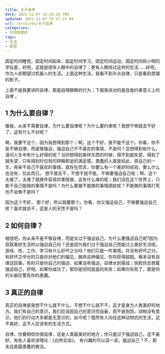 ```yaml
---
title: 关于自律
date: 2022-11-07 15:18:24.789
updated: 2022-11-07 19:17:23.94
url: /archives/关于自律
categories: 
- 不知放哪的
tags: 
- 生活
- 感悟
---
```


固定时间睡觉，固定时间起床，固定时间学习，固定时间运动，固定时间和小明同学玩耍，好吧，这就是很多人眼中的自律了；更有人期待过这样的生活……好吧，作为人却期望过机器人的生活。上面这种生活，我看不到半点自律，只是看到禁锢的影子。

上面不是我要讲的自律，那是自残眼睛的行为；下面我讲对的是自我约束意义上的自律 。

## 1 为什么要自律？

像我，从来不需要自律，为什么要自律呢？为什么要约束呢？我想干嘛就去干好了，这有什么不对呢？

啊，我要干这个，因为我想得到那个；啊，这个不好，我不能干这个。你看，你不是不够自律，而是够强迫，强迫自己干不喜欢的事情，不是吗？总想得到些什么，请问人生中有什么好得的呢？当你想得到某样东西的时候，得不到就失望，得到了就失望，只有得到时仅有的转瞬即逝的满足感。愚蠢的人就是如此，把自己的一生，用来干自己不喜欢的事情。就存在而言，你要么有一个美好的经验，要么什么也没有，仅此而已。 想干就去干，不想干就不能，干嘛要强迫自己呢；啊，这个太难了，太难了就换件容易的事情做，这有什么难的呢；我们活在这个世界上，只能干自己能做的事情不是吗？为什么要被不能做的事情困扰呢？不能做的事情打死也不会做不是吗？

因为这个不好， 那个好，所以我要那个。你看，你又强迫自己，干嘛要强迫自己呢？喜欢就去干，这是人的天性不是吗？

## 2 如何自律？

相信吧，你从来不是不够自律，而是太过于强迫自己，为什么要强迫自己呢?因为获取美好生活所以强迫自己吗？还是因为我们过于强迫自己而能过上美好生活呢。游戏、性、工作、学习有什么好坏之分吗？他们只是一件事情，并没有好坏之分。有好坏之中分的只是你对他们的偏见，摒弃这种偏见，你将获得超脱。根本没有自律这回事，有的只是你自己的强迫，如果没有强迫，自律水到渠成；倘若你总想着强迫自己，好吧。如果你成功了，那你是彻彻底底的失败；如果你失败了，那是你的头脑在警告你的愚蠢。

## 3 真正的自律

真正的自律是我想干什么就干什么，不想干什么就不干，这才是身为人类美好的地方。我们有自己的意识，我们应该因自己的意识而自豪，而不是抱怨。动物没有意识，他们的行动大多都是无意识的，如今呢？既然有人向往这种动物式的生活，这不美好，这不人应该有的生活方式。

自律，你要相信你很自律，这是人类最美好的地方；你只是过于强迫自己，这不美好。有些人喜欢讲理论：《白熊实验》。 有兴趣的可以读一读，强迫自己？不，那永远是最愚蠢的做法。